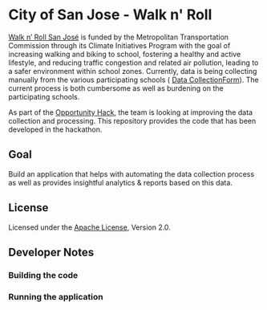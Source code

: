 # City of San Jose - Walk n' Roll

[Walk n’ Roll San José](http://www.getstreetsmarts.org/walknroll/) is funded by the Metropolitan Transportation
Commission through its Climate Initiatives Program with the goal of increasing walking and biking to school, fostering 
a healthy and active lifestyle, and reducing traffic congestion and related air pollution, leading to a safer environment
within school zones. Currently, data is being collecting manually from the various participating schools
( [Data CollectionForm](http://www.getstreetsmarts.org/downloads/walknroll/StudentTally.pdf)). The current process is 
both cumbersome as well as burdening on the participating schools.

As part of the [Opportunity Hack](https://opportunity-hack-san-jose-2017.devpost.com/), the team is looking at improving
the data collection and processing. This repository provides the code that has been developed in the hackathon.

## Goal

Build an application that helps with automating the data collection process as well as provides insightful analytics &
reports based on this data.

## License
Licensed under the [Apache License](https://www.apache.org/licenses/LICENSE-2.0), Version 2.0.

## Developer Notes

### Building the code



### Running the application

